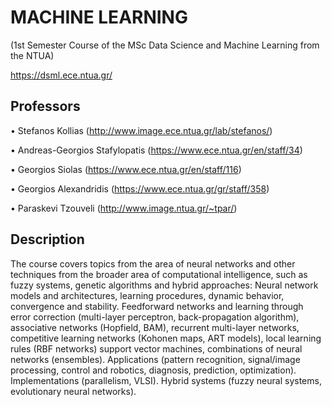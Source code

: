 # MACHINE LEARNING

(1st Semester Course of the MSc Data Science and Machine Learning from the NTUA)

https://dsml.ece.ntua.gr/

## Professors 

• Stefanos Kollias (http://www.image.ece.ntua.gr/lab/stefanos/)

• Andreas-Georgios Stafylopatis (https://www.ece.ntua.gr/en/staff/34)

• Georgios Siolas (https://www.ece.ntua.gr/en/staff/116)

• Georgios Alexandridis (https://www.ece.ntua.gr/gr/staff/358)

• Paraskevi Tzouveli (http://www.image.ntua.gr/~tpar/)



## Description

The course covers topics from the area of neural networks and other techniques from the broader area of ​​computational intelligence, such as fuzzy systems, genetic algorithms and hybrid approaches: Neural network models and architectures, learning procedures, dynamic behavior, convergence and stability. Feedforward networks and learning through error correction (multi-layer perceptron, back-propagation algorithm), associative networks (Hopfield, BAM), recurrent multi-layer networks, competitive learning networks (Kohonen maps, ART models), local learning rules (RBF networks) support vector machines, combinations of neural networks (ensembles). Applications (pattern recognition, signal/image processing, control and robotics, diagnosis, prediction, optimization). Implementations (parallelism, VLSI). Hybrid systems (fuzzy neural systems, evolutionary neural networks).


